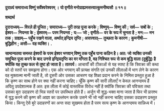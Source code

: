 **दुराध्र्यं समाराध्य विष्णुं सर्वेश्वरेश्वरम् ।** **यो वृणीते मनोग्राह्यमसत्त्वात्कुमनीष्यसौ ॥ ११॥** 

**शब्दार्थ** 

**दुराराध्यम्—** **विरले ही पूजित** **; समाराध्य—** **पूरी तरह पूजा करके** **; विष्णुम्—** **विष्णु की** **; सर्व—** **सबों के** **; ईश्वर—** **नियन्ता के** **;** **ईश्वरम्—** **परम नियन्ता** **; य:—** **जो** **; वृणीते—** **वर के रूप में चुनता है** **; मन:—** **मन तक** **; ग्राह्यम्—** **पहुँच रखने वाला, अर्थात् इन्द्रिय** **तृप्ति** **; असत्त्वात्—** **तुच्छता के कारण** **; कुमनीषी—** **बुद्धिहीन** **; असौ—** **वह व्यक्ति।** **.** 

**सामान्यतया समस्त ईश्वरों के परम ईश्वर भगवान् विष्णु तक पहुँच पाना कठिन है। अत: जो** **व्यक्ति उनकी समुचित पूजा करने के बाद उनसे इन्द्रियतृप्ति का वर माँगता है, वह निश्चित रूप** **से कम बुद्धि वाला (दुर्बुद्धि) है क्योंकि वह तुच्छ फल से तुष्ट हो जाता है।** **तात्पर्य :** आचार्यों की टीकाओं से यह स्पष्ट है कि त्रिवक्रा की कथा को दो स्तरों पर समझना होगा। एक ओर भगवान् की प्रत्यक्ष संगति एवं उनकी लीलाओं में भाग लेने के कारण वह मुक्तात्मा मानी जाती है, तो दूसरी ओर उसका आचरण यह शिक्षा प्रदान करने के निमित्त प्रस्तुत हुआ है कि कृष्ण का साथ होने पर क्या नहीं करना चाहिए। चूँकि कृष्ण की सारी लीलाएँ न केवल आनन्दमय हैं अपितु उपदेशात्मक हैं अत: इस लीला में कोई वास्तविक विरोध नहीं है क्योंकि त्रिवक्रा की पवित्रता तथा उसका बुरा उदाहरण दो भिन्न स्तरों पर उपस्थित होते हैं। अर्जुन भी शुद्ध-भक्त माना जाता है फिर भी प्रारश्भ में युद्ध करने की कृष्ण की आज्ञा का उल्लंघन करके उसने भी जो नहीं करना चाहिए उसका उदाहरण प्रस्तुत किया। किन्तु ऐसे बुरे उदाहरणों का अन्त सदा सुखमय होता है परम सत्य कृष्ण के आनन्दमय सान्निध्य में।  